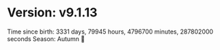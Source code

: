 # Version: v9.1.13
Time since birth: 3331 days, 79945 hours, 4796700 minutes, 287802000 seconds
Season: Autumn 🍁
